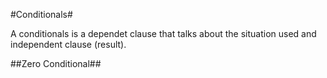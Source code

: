 #Conditionals#

A conditionals is a dependet clause that talks about the situation used and independent clause (result).


##Zero Conditional##
